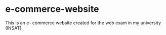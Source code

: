 # e-commerce-website
This is an e- commerce website created for the web exam in my university (INSAT)

